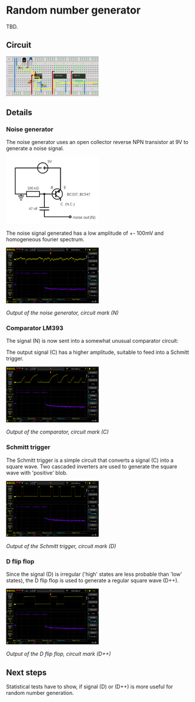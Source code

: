 Random number generator
=======================

TBD.

## Circuit

<img src="https://github.com/muwerk/examples/blob/master/Resources/RandomNumbers.jpg" width="50%">

## Details

### Noise generator

The noise generator uses an open collector reverse NPN transistor at 9V to generate a noise signal.

<img src="https://github.com/muwerk/examples/blob/master/Resources/circuit_noise_generator.png" width="50%">

The noise signal generated has a low amplitude of +- 100mV and homogeneous fourier spectrum.

<img src="https://github.com/muwerk/examples/blob/master/Resources/Osc_RandomNoise_(N).png" width="50%">

_Output of the noise generator, circuit mark (N)_

### Comparator LM393

The signal (N) is now sent into a somewhat unusual comparator circuit:

The output signal (C) has a higher amplitude, suitable to feed into a Schmitt trigger.

<img src="https://github.com/muwerk/examples/blob/master/Resources/Osc_CompOut_(C).png" width="50%">

_Output of the comparator, circuit mark (C)_

### Schmitt trigger

The Schmitt trigger is a simple circuit that converts a signal (C) into a square wave. Two cascaded inverters are used to generate the square wave with 'positive' blob.

<img src="https://github.com/muwerk/examples/blob/master/Resources/Osc_SchmittTrigger_(D).png" width="50%">

_Output of the Schmitt trigger, circuit mark (D)_

### D flip flop

Since the signal (D) is irregular ('high' states are less probable than 'low' states), the D flip flop is used to generate a regular square wave (D++).

<img src="https://github.com/muwerk/examples/blob/master/Resources/Osc_DFlipFlop_(D++).png" width="50%">

_Output of the D flip flop, circuit mark (D++)_

## Next steps

Statistical tests have to show, if signal (D) or (D++) is more useful for random number generation.
